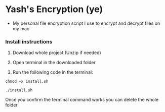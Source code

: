 <h1>Yash's Encryption (ye)</h1>

- My personal file encryption script I use to encrypt and decrypt files on my mac

### Install instructions

1. Download whole project (Unzip if needed)

2. Open terminal in the downloaded folder

3. Run the following code in the terminal:

```shell
chmod +x install.sh

./install.sh
```

Once you confirm the terminal command works you can delete the whole folder
